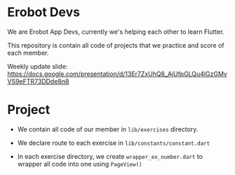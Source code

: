 # Erobot Devs
We are Erobot App Devs, currently we's helping each other to learn Flutter.

This repository is contain all code of projects that we practice and score of each member.

Weekly update slide: https://docs.google.com/presentation/d/13Er7ZxUhQ8_AjUfpGLQu4lGzGMvVS9eFTR73DDde8n8


# Project
- We contain all code of our member in `lib/exercises` directory.

- We declare route to each exercise in `lib/constants/constant.dart`

- In each exercise directory, we create `wrapper_ex_number.dart` to wrapper all code into one using `PageView()`

### 
